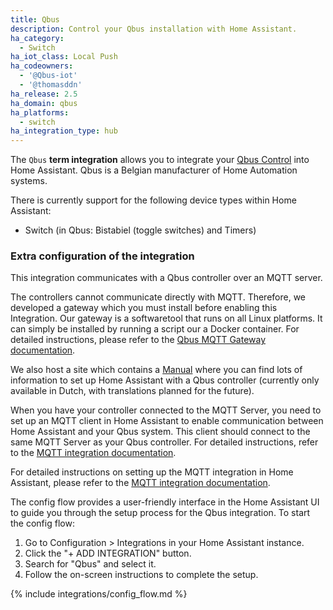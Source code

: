 ```yaml
---
title: Qbus
description: Control your Qbus installation with Home Assistant.
ha_category:
  - Switch
ha_iot_class: Local Push
ha_codeowners:
  - '@Qbus-iot'
  - '@thomasddn'
ha_release: 2.5
ha_domain: qbus
ha_platforms:
  - switch
ha_integration_type: hub
---
```


The `Qbus` **term integration** allows you to integrate your [Qbus Control](https://www.qbus.be) into Home Assistant. Qbus is a Belgian manufacturer of Home Automation systems.

There is currently support for the following device types within Home Assistant:

- Switch (in Qbus: Bistabiel (toggle switches) and Timers)

### Extra configuration of the integration

This integration communicates with a Qbus controller over an MQTT server.

The controllers cannot communicate directly with MQTT. Therefore, we developed a gateway which you must install before enabling this Integration. Our gateway is a softwaretool that runs on all Linux platforms. It can simply be installed by running a script our a Docker container. For detailed instructions, please refer to the [Qbus MQTT Gateway documentation](https://github.com/Qbus-iot/qbus-mqttgw).

We also host a site which contains a [Manual](https://iot.qbus.be/) where you can find lots of information to set up Home Assistant with a Qbus controller (currently only available in Dutch, with translations planned for the future).

When you have your controller connected to the MQTT Server, you need to set up an MQTT client in Home Assistant to enable communication between Home Assistant and your Qbus system. This client should connect to the same MQTT Server as your Qbus controller. For detailed instructions, refer to the [MQTT integration documentation](https://www.home-assistant.io/integrations/mqtt/).

For detailed instructions on setting up the MQTT integration in Home Assistant, please refer to the [MQTT integration documentation](https://www.home-assistant.io/integrations/mqtt/#configuration).

The config flow provides a user-friendly interface in the Home Assistant UI to guide you through the setup process for the Qbus integration. To start the config flow:

1. Go to Configuration > Integrations in your Home Assistant instance.
2. Click the "+ ADD INTEGRATION" button.
3. Search for "Qbus" and select it.
4. Follow the on-screen instructions to complete the setup.

{% include integrations/config_flow.md %}
